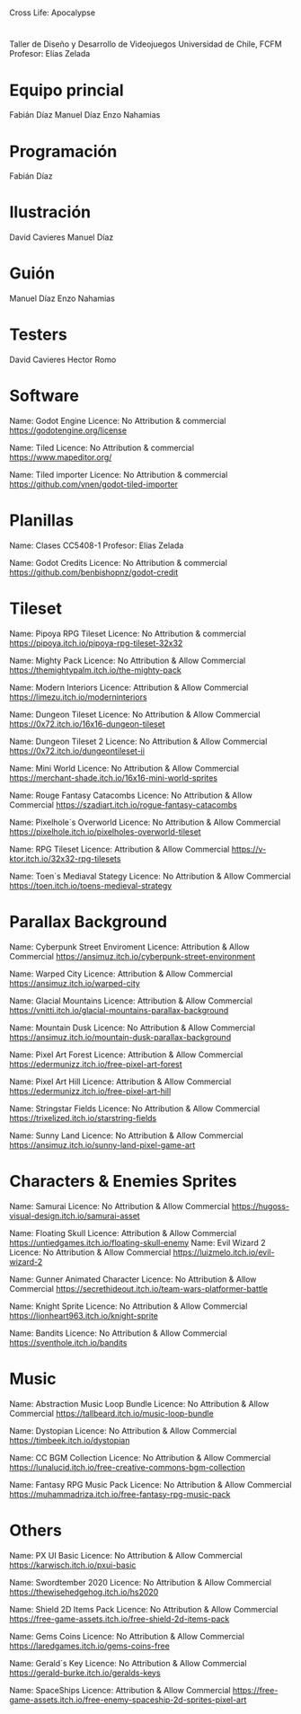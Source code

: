 # 
Cross Life: Apocalypse

# 
Taller de Diseño y Desarrollo de Videojuegos
Universidad de Chile, FCFM
Profesor: Elías Zelada

# Equipo princial
Fabián Díaz
Manuel Díaz
Enzo Nahamias

# Programación
Fabián Díaz

# Ilustración
David Cavieres
Manuel Díaz

# Guión
Manuel Díaz
Enzo Nahamias

# Testers
David Cavieres
Hector Romo

# Software

Name: Godot Engine
Licence: No Attribution & commercial
https://godotengine.org/license

Name: Tiled
Licence: No Attribution & commercial
https://www.mapeditor.org/

Name: Tiled importer
Licence: No Attribution & commercial
https://github.com/vnen/godot-tiled-importer


# Planillas

Name: Clases CC5408-1
Profesor: Elías Zelada

Name: Godot Credits
Licence: No Attribution & commercial
https://github.com/benbishopnz/godot-credit


# Tileset

Name: Pipoya RPG Tileset
Licence: No Attribution & commercial
https://pipoya.itch.io/pipoya-rpg-tileset-32x32

Name: Mighty Pack
Licence: No Attribution & Allow Commercial
https://themightypalm.itch.io/the-mighty-pack

Name: Modern Interiors
Licence: Attribution & Allow Commercial
https://limezu.itch.io/moderninteriors

Name: Dungeon Tileset
Licence: No Attribution & Allow Commercial
https://0x72.itch.io/16x16-dungeon-tileset

Name: Dungeon Tileset 2
Licence: No Attribution & Allow Commercial
https://0x72.itch.io/dungeontileset-ii

Name: Mini World
Licence: No Attribution & Allow Commercial
https://merchant-shade.itch.io/16x16-mini-world-sprites

Name: Rouge Fantasy Catacombs
Licence: No Attribution & Allow Commercial
https://szadiart.itch.io/rogue-fantasy-catacombs

Name: Pixelhole´s Overworld
Licence: No Attribution & Allow Commercial
https://pixelhole.itch.io/pixelholes-overworld-tileset

Name: RPG Tileset
Licence: Attribution & Allow Commercial
https://v-ktor.itch.io/32x32-rpg-tilesets

Name: Toen´s Mediaval Stategy
Licence: No Attribution & Allow Commercial
https://toen.itch.io/toens-medieval-strategy


# Parallax Background

Name: Cyberpunk Street Enviroment
Licence: Attribution & Allow Commercial
https://ansimuz.itch.io/cyberpunk-street-environment

Name: Warped City
Licence: Attribution & Allow Commercial
https://ansimuz.itch.io/warped-city

Name: Glacial Mountains
Licence: Attribution & Allow Commercial
https://vnitti.itch.io/glacial-mountains-parallax-background

Name: Mountain Dusk
Licence: No Attribution & Allow Commercial
https://ansimuz.itch.io/mountain-dusk-parallax-background

Name: Pixel Art Forest
Licence: Attribution & Allow Commercial
https://edermunizz.itch.io/free-pixel-art-forest

Name: Pixel Art Hill
Licence: Attribution & Allow Commercial
https://edermunizz.itch.io/free-pixel-art-hill

Name: Stringstar Fields
Licence: No Attribution & Allow Commercial
https://trixelized.itch.io/starstring-fields

Name: Sunny Land
Licence: No Attribution & Allow Commercial
https://ansimuz.itch.io/sunny-land-pixel-game-art


# Characters & Enemies Sprites

Name: Samurai
Licence: No Attribution & Allow Commercial
https://hugoss-visual-design.itch.io/samurai-asset

Name: Floating Skull
Licence: Attribution & Allow Commercial
https://untiedgames.itch.io/floating-skull-enemy
Name: Evil Wizard 2
Licence: No Attribution & Allow Commercial
https://luizmelo.itch.io/evil-wizard-2

Name: Gunner Animated Character
Licence: No Attribution & Allow Commercial
https://secrethideout.itch.io/team-wars-platformer-battle

Name: Knight Sprite
Licence: No Attribution & Allow Commercial
https://lionheart963.itch.io/knight-sprite

Name: Bandits
Licence: No Attribution & Allow Commercial
https://sventhole.itch.io/bandits


# Music

Name: Abstraction Music Loop Bundle
Licence: No Attribution & Allow Commercial
https://tallbeard.itch.io/music-loop-bundle

Name: Dystopian 
Licence: No Attribution & Allow Commercial
https://timbeek.itch.io/dystopian

Name: CC BGM Collection
Licence: No Attribution & Allow Commercial
https://lunalucid.itch.io/free-creative-commons-bgm-collection

Name: Fantasy RPG Music Pack
Licence: No Attribution & Allow Commercial
https://muhammadriza.itch.io/free-fantasy-rpg-music-pack

# Others

Name: PX UI Basic
Licence: No Attribution & Allow Commercial
https://karwisch.itch.io/pxui-basic

Name: Swordtember 2020
Licence: No Attribution & Allow Commercial
https://thewisehedgehog.itch.io/hs2020

Name: Shield 2D Items Pack
Licence: No Attribution & Allow Commercial
https://free-game-assets.itch.io/free-shield-2d-items-pack

Name: Gems Coins
Licence: No Attribution & Allow Commercial
https://laredgames.itch.io/gems-coins-free

Name: Gerald´s Key
Licence: No Attribution & Allow Commercial
https://gerald-burke.itch.io/geralds-keys

Name: SpaceShips
Licence: Attribution & Allow Commercial
https://free-game-assets.itch.io/free-enemy-spaceship-2d-sprites-pixel-art
